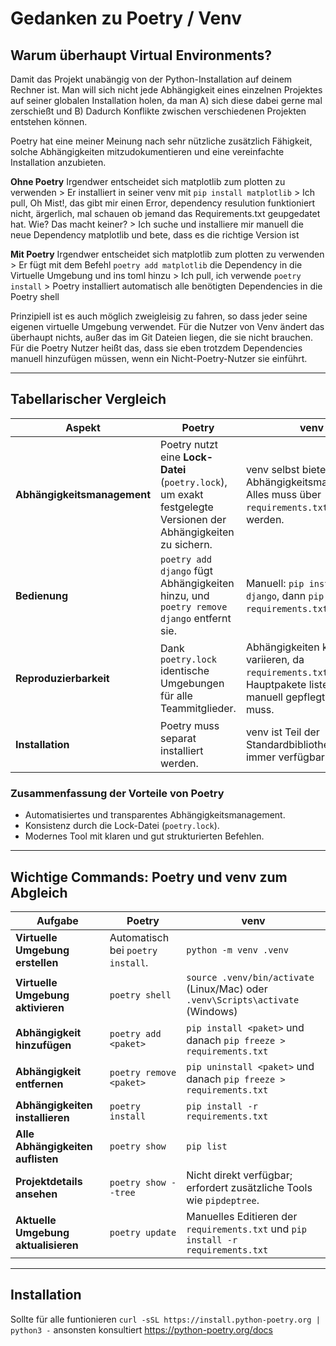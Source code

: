 
# Gedanken zu Poetry / Venv

## Warum überhaupt Virtual Environments?

Damit das Projekt unabängig von der Python-Installation auf deinem Rechner ist. 
Man will sich nicht jede Abhängigkeit eines einzelnen Projektes auf seiner globalen Installation holen, 
da man A) sich diese dabei gerne mal zerschießt und B) Dadurch Konflikte zwischen verschiedenen Projekten entstehen können.

Poetry hat eine meiner Meinung nach sehr nützliche zusätzlich Fähigkeit, solche Abhängigkeiten mitzudokumentieren
und eine vereinfachte Installation anzubieten.

**Ohne Poetry**  Irgendwer entscheidet sich matplotlib zum plotten zu verwenden > Er installiert in seiner venv mit `pip install matplotlib` > Ich pull, Oh Mist!, das gibt mir einen Error, dependency resulution funktioniert nicht, ärgerlich, mal schauen ob jemand das Requirements.txt geupgedatet hat. Wie? Das macht keiner? > Ich suche und installiere mir manuell die neue Dependency matplotlib und bete, dass es die richtige Version ist

**Mit Poetry** Irgendwer entscheidet sich matplotlib zum plotten zu verwenden > Er fügt mit dem Befehl `poetry add matplotlib` die Dependency in die Virtuelle Umgebung und ins toml hinzu > Ich pull, ich verwende `poetry install` > Poetry installiert automatisch alle benötigten Dependencies in die Poetry shell

Prinzipiell ist es auch möglich zweigleisig zu fahren, so dass jeder seine eigenen virtuelle Umgebung verwendet.
Für die Nutzer von Venv ändert das überhaupt nichts, außer das im Git Dateien liegen, die sie nicht brauchen. Für die Poetry Nutzer heißt das, dass sie eben trotzdem Dependencies manuell hinzufügen müssen, wenn ein Nicht-Poetry-Nutzer sie einführt.

---

## Tabellarischer Vergleich  

| **Aspekt**              | **Poetry**                                                                                                                                      | **venv**                                                                                           |  
|--------------------------|------------------------------------------------------------------------------------------------------------------------------------------------|----------------------------------------------------------------------------------------------------|  
| **Abhängigkeitsmanagement** | Poetry nutzt eine **Lock-Datei** (`poetry.lock`), um exakt festgelegte Versionen der Abhängigkeiten zu sichern. | venv selbst bietet kein Abhängigkeitsmanagement. Alles muss über `requirements.txt` gepflegt werden. |                                       |  
| **Bedienung**             | `poetry add django` fügt Abhängigkeiten hinzu, und `poetry remove django` entfernt sie.                                             | Manuell: `pip install django`, dann `pip freeze > requirements.txt`.                              |  
| **Reproduzierbarkeit**    | Dank `poetry.lock` identische Umgebungen für alle Teammitglieder.                                                                             | Abhängigkeiten können variieren, da `requirements.txt` nur die Hauptpakete listet. Und manuell gepflegt werden muss.               |  
| **Installation**          | Poetry muss separat installiert werden.                                                                                                      | venv ist Teil der Standardbibliothek und immer verfügbar.                                         |  

 

### **Zusammenfassung der Vorteile von Poetry**  
- Automatisiertes und transparentes Abhängigkeitsmanagement.  
- Konsistenz durch die Lock-Datei (`poetry.lock`).  
- Modernes Tool mit klaren und gut strukturierten Befehlen.  

---

## Wichtige Commands: Poetry und venv zum Abgleich

| **Aufgabe**                                   | **Poetry**                                  | **venv**                                                                                             |  
|-----------------------------------------------|---------------------------------------------|------------------------------------------------------------------------------------------------------|  
| **Virtuelle Umgebung erstellen**              | Automatisch bei `poetry install`.           | `python -m venv .venv`                                                                               |  
| **Virtuelle Umgebung aktivieren**             | `poetry shell`           | `source .venv/bin/activate` (Linux/Mac) oder `.venv\Scripts\activate` (Windows)                     |  
| **Abhängigkeit hinzufügen**                   | `poetry add <paket>`                        | `pip install <paket>` und danach `pip freeze > requirements.txt`                                     |  
| **Abhängigkeit entfernen**                    | `poetry remove <paket>`                     | `pip uninstall <paket>` und danach `pip freeze > requirements.txt`                                   |  
| **Abhängigkeiten installieren**               | `poetry install`                            | `pip install -r requirements.txt`                                                                   |  
| **Alle Abhängigkeiten auflisten**             | `poetry show`                               | `pip list`                                                                                          |  
| **Projektdetails ansehen**                    | `poetry show --tree`                        | Nicht direkt verfügbar; erfordert zusätzliche Tools wie `pipdeptree`.                               |  
| **Aktuelle Umgebung aktualisieren**           | `poetry update`                             | Manuelles Editieren der `requirements.txt` und `pip install -r requirements.txt`                    |  
 
  
---

## Installation

Sollte für alle funtionieren
`curl -sSL https://install.python-poetry.org | python3 -`
ansonsten konsultiert
https://python-poetry.org/docs
